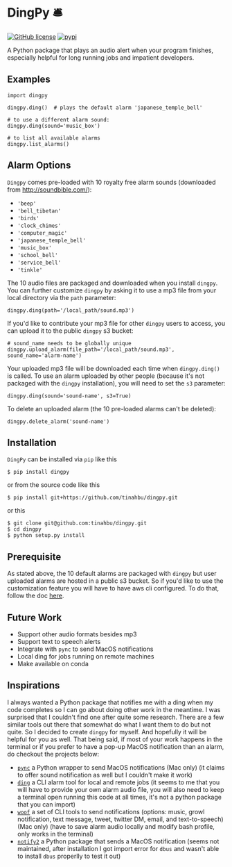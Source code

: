 # DingPy 🛎 

[![GitHub license](https://img.shields.io/github/license/tinahbu/dingpy)](https://github.com/tinahbu/dingpy/blob/master/LICENSE)
[![pypi](https://img.shields.io/badge/pypi-1.0.0-blue)](https://pypi.org/project/dingpy/)

A Python package that plays an audio alert when your program finishes, especially helpful for long running jobs and impatient developers.

## Examples 

```
import dingpy

dingpy.ding()  # plays the default alarm 'japanese_temple_bell'

# to use a different alarm sound:
dingpy.ding(sound='music_box')

# to list all available alarms
dingpy.list_alarms()
```

## Alarm Options

`Dingpy` comes pre-loaded with 10 royalty free alarm sounds (downloaded from http://soundbible.com/):

- `'beep'`
- `'bell_tibetan'`
- `'birds'`
- `'clock_chimes'`
- `'computer_magic'`
- `'japanese_temple_bell'`
- `'music_box'`
- `'school_bell'`
- `'service_bell'`
- `'tinkle'`

The 10 audio files are packaged and downloaded when you install `dingpy`. You can further customize `dingpy` by asking it to use a mp3 file from your local directory via the `path` parameter:

```
dingpy.ding(path='/local_path/sound.mp3')
```

If you'd like to contribute your mp3 file for other `dingpy` users to access, you can upload it to the public `dingpy` s3 bucket:

```
# sound_name needs to be globally unique
dingpy.upload_alarm(file_path='/local_path/sound.mp3', sound_name='alarm-name') 
```

Your uploaded mp3 file will be downloaded each time when `dingpy.ding()` is called. To use an alarm uploaded by other people (because it's not packaged with the `dingpy` installation), you will need to set the `s3` parameter:

```
dingpy.ding(sound='sound-name', s3=True)
```

To delete an uploaded alarm (the 10 pre-loaded alarms can't be deleted):

```
dingpy.delete_alarm('sound-name')
```

## Installation 

`DingPy` can be installed via `pip` like this

```
$ pip install dingpy
```

or from the source code like this

```
$ pip install git+https://github.com/tinahbu/dingpy.git
```

or this

```
$ git clone git@github.com:tinahbu/dingpy.git
$ cd dingpy
$ python setup.py install
```

## Prerequisite

As stated above, the 10 default alarms are packaged with `dingpy` but user uploaded alarms are hosted in a public s3 bucket. So if you'd like to use the customization feature you will have to have aws cli configured. To do that, follow the doc [here](https://docs.aws.amazon.com/cli/latest/userguide/cli-configure-files.html).

## Future Work

- Support other audio formats besides mp3
- Support text to speech alerts
- Integrate with `pync` to send MacOS notifications 
- Local ding for jobs running on remote machines
- Make available on conda

## Inspirations <a name="inspirations"></a>

I always wanted a Python package that notifies me with a ding when my code completes so I can go about doing other work in the meantime. I was surprised that I couldn't find one after quite some research. There are a few similar tools out there that somewhat do what I want them to do but not quite. So I decided to create `dingpy` for myself. And hopefully it will be helpful for you as well. That being said, if most of your work happens in the terminal or if you prefer to have a pop-up MacOS notification than an alarm, do checkout the projects below:

- [`pync`](https://pypi.org/project/pync/) a Python wrapper to send MacOS notifications (Mac only) (it claims to offer sound notification as well but I couldn't make it work)
- [`ding`](https://github.com/xxv/ding/) a CLI alarm tool for local and remote jobs (it seems to me that you will have to provide your own alarm audio file, you will also need to keep a terminal open running this code at all times, it's not a python package that you can import)
- [`woof`](https://github.com/msbarry/woof) a set of CLI tools to send notifications (options: music, growl notification, text message, tweet, twitter DM, email, and text-to-speech) (Mac only) (have to save alarm audio locally and modify bash profile, only works in the terminal)
- [`notify2`](https://bitbucket.org/takluyver/pynotify2/src) a Python package that sends a MacOS notification (seems not maintained, after installation I got import error for `dbus` and wasn't able to install `dbus` properlly to test it out)

